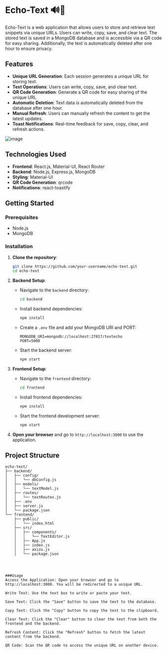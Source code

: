 # Echo-Text 🔊📄

Echo-Text is a web application that allows users to store and retrieve text snippets via unique URLs. Users can write, copy, save, and clear text. The stored text is saved in a MongoDB database and is accessible via a QR code for easy sharing. Additionally, the text is automatically deleted after one hour to ensure privacy.

## Features

- **Unique URL Generation**: Each session generates a unique URL for storing text.
- **Text Operations**: Users can write, copy, save, and clear text.
- **QR Code Generation**: Generate a QR code for easy sharing of the unique URL.
- **Automatic Deletion**: Text data is automatically deleted from the database after one hour.
- **Manual Refresh**: Users can manually refresh the content to get the latest updates.
- **Toast Notifications**: Real-time feedback for save, copy, clear, and refresh actions.

![image](https://github.com/user-attachments/assets/5f6e2c85-cdbe-4f4c-adb4-f665e944ec67)


## Technologies Used

- **Frontend**: React.js, Material-UI, React Router
- **Backend**: Node.js, Express.js, MongoDB
- **Styling**: Material-UI
- **QR Code Generation**: qrcode
- **Notifications**: react-toastify

## Getting Started

### Prerequisites

- Node.js
- MongoDB

### Installation

1. **Clone the repository**:

    ```bash
    git clone https://github.com/your-username/echo-text.git
    cd echo-text
    ```

2. **Backend Setup**:

    - Navigate to the `backend` directory:

      ```bash
      cd backend
      ```

    - Install backend dependencies:

      ```bash
      npm install
      ```

    - Create a `.env` file and add your MongoDB URI and PORT:

      ```plaintext
      MONGODB_URI=mongodb://localhost:27017/textecho
      PORT=5000
      ```

    - Start the backend server:

      ```bash
      npm start
      ```

3. **Frontend Setup**:

    - Navigate to the `frontend` directory:

      ```bash
      cd frontend
      ```

    - Install frontend dependencies:

      ```bash
      npm install
      ```

    - Start the frontend development server:

      ```bash
      npm start
      ```

4. **Open your browser** and go to `http://localhost:3000` to use the application.

## Project Structure

```plaintext
echo-text/
├── backend/
│   ├── config/
│   │   └── dbConfig.js
│   ├── models/
│   │   └── textModel.js
│   ├── routes/
│   │   └── textRoutes.js
│   ├── .env
│   ├── server.js
│   └── package.json
└── frontend/
    ├── public/
    │   └── index.html
    ├── src/
    │   ├── components/
    │   │   └── TextEditor.js
    │   ├── App.js
    │   ├── index.js
    │   ├── axios.js
    │   └── package.json




###Usage
Access the Application: Open your browser and go to http://localhost:3000. You will be redirected to a unique URL.

Write Text: Use the text box to write or paste your text.

Save Text: Click the "Save" button to save the text to the database.

Copy Text: Click the "Copy" button to copy the text to the clipboard.

Clear Text: Click the "Clear" button to clear the text from both the frontend and the backend.

Refresh Content: Click the "Refresh" button to fetch the latest content from the backend.

QR Code: Scan the QR code to access the unique URL on another device.
